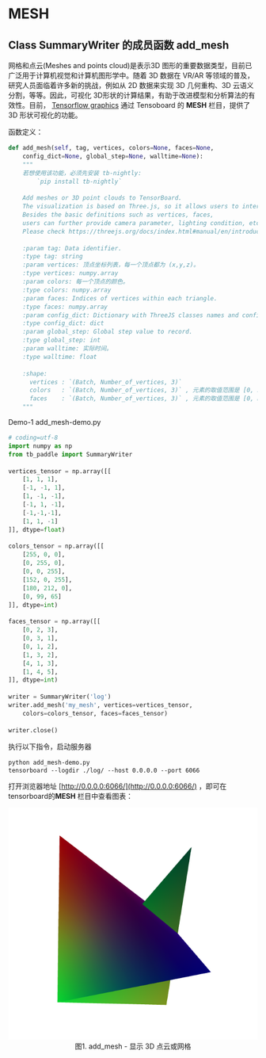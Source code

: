 # MESH

## Class SummaryWriter 的成员函数 add_mesh

网格和点云(Meshes and points cloud)是表示3D 图形的重要数据类型，目前已广泛用于计算机视觉和计算机图形学中。随着 3D 数据在 VR/AR 等领域的普及，研究人员面临着许多新的挑战，例如从 2D 数据来实现 3D 几何重构、3D 云语义分割，等等。因此，可视化 3D形状的计算结果，有助于改进模型和分析算法的有效性。目前， [Tensorflow graphics](https://github.com/tensorflow/graphics) 通过 Tensoboard 的 **MESH** 栏目，提供了 3D 形状可视化的功能。

函数定义：

```python
def add_mesh(self, tag, vertices, colors=None, faces=None, 
    config_dict=None, global_step=None, walltime=None):
    """
    若想使用该功能，必须先安装 tb-nightly:
        `pip install tb-nightly`

    Add meshes or 3D point clouds to TensorBoard. 
    The visualization is based on Three.js, so it allows users to interact with the rendered object. 
    Besides the basic definitions such as vertices, faces, 
    users can further provide camera parameter, lighting condition, etc.
    Please check https://threejs.org/docs/index.html#manual/en/introduction/Creating-a-scene for advanced usage. 

    :param tag: Data identifier.
    :type tag: string
    :param vertices: 顶点坐标列表，每一个顶点都为 (x,y,z)。
    :type vertices: numpy.array
    :param colors: 每一个顶点的颜色。
    :type colors: numpy.array
    :param faces: Indices of vertices within each triangle. 
    :type faces: numpy.array
    :param config_dict: Dictionary with ThreeJS classes names and configuration.
    :type config_dict: dict
    :param global_step: Global step value to record.
    :type global_step: int
    :param walltime: 实际时间。   
    :type walltime: float
    
    :shape:
      vertices : `(Batch, Number_of_vertices, 3)`
      colors   : `(Batch, Number_of_vertices, 3)` , 元素的取值范围是 [0, 255]。
      faces    : `(Batch, Number_of_vertices, 3)` , 元素的取值范围是 [0, Number_or_vertices]，类型为 `uint8`
    """
```

Demo-1 add_mesh-demo.py

```python
# coding=utf-8
import numpy as np
from tb_paddle import SummaryWriter

vertices_tensor = np.array([[
    [1, 1, 1],
    [-1, -1, 1],
    [1, -1, -1],
    [-1, 1, -1],
    [-1,-1,-1],
    [1, 1, -1]
]], dtype=float)

colors_tensor = np.array([[
    [255, 0, 0],
    [0, 255, 0],
    [0, 0, 255],
    [152, 0, 255],
    [180, 212, 0],
    [0, 99, 65]
]], dtype=int)

faces_tensor = np.array([[
    [0, 2, 3],
    [0, 3, 1],
    [0, 1, 2],
    [1, 3, 2],
    [4, 1, 3],
    [1, 4, 5],
]], dtype=int)

writer = SummaryWriter('log')
writer.add_mesh('my_mesh', vertices=vertices_tensor, 
    colors=colors_tensor, faces=faces_tensor)

writer.close()
```

执行以下指令，启动服务器

```
python add_mesh-demo.py
tensorboard --logdir ./log/ --host 0.0.0.0 --port 6066
```

打开浏览器地址 [http://0.0.0.0:6066/](http://0.0.0.0:6066/) ，即可在tensorboard的**MESH** 栏目中查看图表：

<p align="center">
<img src="../screenshots/add_mesh.png", width=600><br/>
图1. add_mesh - 显示 3D 点云或网格
</p>
